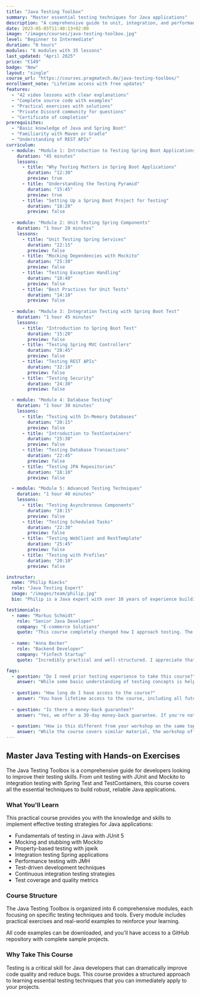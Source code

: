 ```yaml
---
title: "Java Testing Toolbox"
summary: "Master essential testing techniques for Java applications"
description: "A comprehensive guide to unit, integration, and performance testing for Java applications"
date: 2023-05-05T11:40:13+02:00
image: "/images/courses/java-testing-toolbox.jpg"
level: "Beginner to Intermediate"
duration: "8 hours"
modules: "6 modules with 35 lessons"
last_updated: "April 2025"
price: "€149"
badge: "New"
layout: "single"
course_url: "https://courses.pragmatech.de/java-testing-toolbox/"
enrollment_note: "Lifetime access with free updates"
features:
  - "42 video lessons with clear explanations"
  - "Complete source code with examples"
  - "Practical exercises with solutions"
  - "Private Discord community for questions"
  - "Certificate of completion"
prerequisites:
  - "Basic knowledge of Java and Spring Boot"
  - "Familiarity with Maven or Gradle"
  - "Understanding of REST APIs"
curriculum:
  - module: "Module 1: Introduction to Testing Spring Boot Applications"
    duration: "45 minutes"
    lessons:
      - title: "Why Testing Matters in Spring Boot Applications"
        duration: "12:30"
        preview: true
      - title: "Understanding the Testing Pyramid"
        duration: "15:45"
        preview: true
      - title: "Setting Up a Spring Boot Project for Testing"
        duration: "18:20"
        preview: false
  
  - module: "Module 2: Unit Testing Spring Components"
    duration: "1 hour 20 minutes"
    lessons:
      - title: "Unit Testing Spring Services"
        duration: "22:15"
        preview: false
      - title: "Mocking Dependencies with Mockito"
        duration: "25:30"
        preview: false
      - title: "Testing Exception Handling"
        duration: "18:40"
        preview: false
      - title: "Best Practices for Unit Tests"
        duration: "14:10"
        preview: false
  
  - module: "Module 3: Integration Testing with Spring Boot Test"
    duration: "1 hour 45 minutes"
    lessons:
      - title: "Introduction to Spring Boot Test"
        duration: "15:20"
        preview: false
      - title: "Testing Spring MVC Controllers"
        duration: "28:45"
        preview: false
      - title: "Testing REST APIs"
        duration: "32:10"
        preview: false
      - title: "Testing Security"
        duration: "24:30"
        preview: false

  - module: "Module 4: Database Testing"
    duration: "1 hour 30 minutes"
    lessons:
      - title: "Testing with In-Memory Databases"
        duration: "20:15"
        preview: false
      - title: "Introduction to TestContainers"
        duration: "25:30"
        preview: false
      - title: "Testing Database Transactions"
        duration: "22:45"
        preview: false
      - title: "Testing JPA Repositories"
        duration: "18:10"
        preview: false

  - module: "Module 5: Advanced Testing Techniques"
    duration: "1 hour 40 minutes"
    lessons:
      - title: "Testing Asynchronous Components"
        duration: "28:15"
        preview: false
      - title: "Testing Scheduled Tasks"
        duration: "22:30"
        preview: false
      - title: "Testing WebClient and RestTemplate"
        duration: "25:45"
        preview: false
      - title: "Testing with Profiles"
        duration: "20:10"
        preview: false

instructor:
  name: "Philip Riecks"
  role: "Java Testing Expert"
  image: "/images/team/philip.jpg"
  bio: "Philip is a Java expert with over 10 years of experience building and testing Spring Boot applications. He's helped dozens of companies implement effective testing strategies and is a regular speaker at conferences like Spring I/O, Devoxx, and VMWare Explore."

testimonials:
  - name: "Markus Schmidt"
    role: "Senior Java Developer"
    company: "E-commerce Solutions"
    quote: "This course completely changed how I approach testing. The section on TestContainers alone was worth the price of admission - it solved several persistent testing problems we'd been struggling with."
  
  - name: "Anna Becker"
    role: "Backend Developer"
    company: "FinTech Startup"
    quote: "Incredibly practical and well-structured. I appreciate that Philip shows not just the 'happy path' but also how to test edge cases and error scenarios. Our test coverage and reliability have improved dramatically."

faqs:
  - question: "Do I need prior testing experience to take this course?"
    answer: "While some basic understanding of testing concepts is helpful, the course starts with fundamentals and gradually builds up to more advanced topics. If you have basic Spring Boot knowledge, you'll be able to follow along."
  
  - question: "How long do I have access to the course?"
    answer: "You have lifetime access to the course, including all future updates and improvements. Once you purchase the course, it's yours forever."
  
  - question: "Is there a money-back guarantee?"
    answer: "Yes, we offer a 30-day money-back guarantee. If you're not satisfied with the course for any reason, simply contact us within 30 days of purchase for a full refund."
  
  - question: "How is this different from your workshop on the same topic?"
    answer: "While the course covers similar material, the workshop offers real-time interaction with the instructor and customization for your team's specific needs. The course allows you to learn at your own pace and revisit material whenever needed."
---
```


## Master Java Testing with Hands-on Exercises

The Java Testing Toolbox is a comprehensive guide for developers looking to improve their testing skills. From unit testing with JUnit and Mockito to integration testing with Spring Test and TestContainers, this course covers all the essential techniques to build robust, reliable Java applications.

### What You'll Learn

This practical course provides you with the knowledge and skills to implement effective testing strategies for Java applications:

- Fundamentals of testing in Java with JUnit 5
- Mocking and stubbing with Mockito
- Property-based testing with jqwik
- Integration testing Spring applications
- Performance testing with JMH
- Test-driven development techniques
- Continuous integration testing strategies
- Test coverage and quality metrics

### Course Structure

The Java Testing Toolbox is organized into 6 comprehensive modules, each focusing on specific testing techniques and tools. Every module includes practical exercises and real-world examples to reinforce your learning.

All code examples can be downloaded, and you'll have access to a GitHub repository with complete sample projects.

### Why Take This Course

Testing is a critical skill for Java developers that can dramatically improve code quality and reduce bugs. This course provides a structured approach to learning essential testing techniques that you can immediately apply to your projects.
